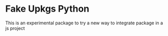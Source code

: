 # Fake Upkgs Python

This is an experimental package to try a new way to integrate package in a js project
